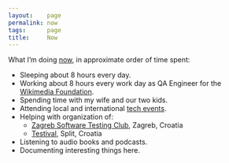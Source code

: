 ```yaml
---
layout:    page
permalink: now
tags:      page
title:     Now
---
```

What I’m doing [now](https://sivers.org/now), in approximate order of time spent:

- Sleeping about 8 hours every day.
- Working about 8 hours every work day as QA Engineer for the [Wikimedia Foundation](https://wikimediafoundation.org).
- Spending time with my wife and our two kids.
- Attending local and international [tech events](/events/).
- Helping with organization of:
  - [Zagreb Software Testing Club](https://www.facebook.com/groups/744433025640501), Zagreb, Croatia
  - [Testival](http://www.testival.eu/), Split, Croatia
- Listening to audio books and podcasts.
- Documenting interesting things here.

